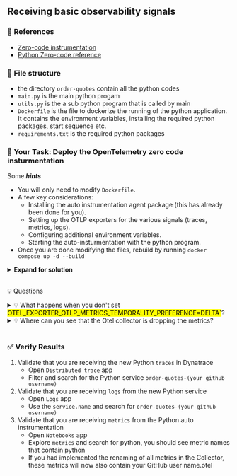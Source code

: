 ## Receiving basic observability signals

### 📑 References
- [Zero-code instrumentation](https://opentelemetry.io/docs/concepts/instrumentation/zero-code)
- [Python Zero-code reference](https://opentelemetry.io/docs/zero-code/python/)

### 📑 File structure
- the directory `order-quotes` contain all the python codes
- `main.py` is the main python progam
- `utils.py` is the a sub python program that is called by main
- `Dockerfile` is the file to dockerize the running of the python application. It contains the environment variables, installing the required python packages, start sequence etc.
- `requirements.txt` is the required python packages

### 📌 Your Task: Deploy the OpenTelemetry zero code insturmentation

Some ***hints***
- You will only need to modify `Dockerfile`.
- A few key considerations:
     - Installing the auto instrumentation agent package (this has already been done for you).
     - Setting up the OTLP exporters for the various signals (traces, metrics, logs).
     - Configuring additional environment variables.
     - Starting the auto-insturmentation with the python program.
- Once you are done modifying the files, rebuild by running `docker compose up -d --build`

<details>
<summary><strong>Expand for solution</strong></summary>

The Dockerfile should contain these environment variables in order to receive traces, metrics and logs from the Python service.

```properties
## Python will require gRPC
ENV OTEL_EXPORTER_OTLP_ENDPOINT=http://opentelemetry-collector:4317

## setup for traces
ENV OTEL_SERVICE_NAME=order-quotes-${GITHUB_USER}
ENV OTEL_TRACES_EXPORTER=otlp

## setup for metrics
ENV OTEL_EXPORTER_OTLP_METRICS_TEMPORALITY_PREFERENCE=DELTA
ENV OTEL_METRICS_EXPORTER=otlp

## setup for logs exporter and logging
ENV OTEL_LOGS_EXPORTER=otlp
ENV OTEL_PYTHON_LOGGING_AUTO_INSTRUMENTATION_ENABLED=true

## Start auto-instrumentation
ENTRYPOINT ["sh", "-c", "opentelemetry-instrument python order-quotes/main.py"]
```
</details>

</br>

💡 Questions
<details><summary> 💡 What happens when you don't set <mark>OTEL_EXPORTER_OTLP_METRICS_TEMPORALITY_PREFERENCE=DELTA`</mark>? </summary> Dynatrace will not ingest the metrics and the Otel collector will register that the metrics has been dropped.</details>
<details><summary> 💡 Where can you see that the Otel collector is dropping the metrics? </summary>

Collector logs. You can get the logs by running this command
     
```sh
docker logs opentelemetry-collector 2>&1 | grep -i dropped
```

If you had enabled it eariler, disable it, do a docker compose down to shutdown everything and start the apps up again to understand the impact.

</details>

<br>

### ✅ Verify Results

1. Validate that you are receiving the new Python `traces` in Dynatrace
    - Open `Distributed trace` app
    - Filter and search for the Python service `order-quotes-(your github username)`
1. Validate that you are receiving `logs` from the new Python service
    - Open `Logs` app
    - Use the `service.name` and search for `order-quotes-(your github username)`
1. Validate that you are receiving `metrics` from the Python auto instrumentation
    - Open `Notebooks` app
    - Explore `metrics` and search for python, you should see metric names that contain python
    - If you had implemented the renaming of all metrics in the Collector, these metrics will now also contain your GitHub user name.otel 
